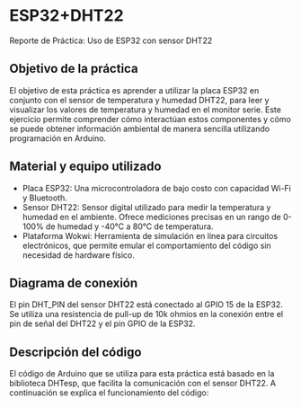 # ESP32+DHT22
Reporte de Práctica: Uso de ESP32 con sensor DHT22
## Objetivo de la práctica
El objetivo de esta práctica es aprender a utilizar la placa ESP32 en conjunto con el sensor de temperatura y humedad DHT22, para leer y visualizar los valores de temperatura y humedad en el monitor serie. Este ejercicio permite comprender cómo interactúan estos componentes y cómo se puede obtener información ambiental de manera sencilla utilizando programación en Arduino.
## Material y equipo utilizado
- Placa ESP32: Una microcontroladora de bajo costo con capacidad Wi-Fi y Bluetooth.
- Sensor DHT22: Sensor digital utilizado para medir la temperatura y humedad en el ambiente. Ofrece mediciones precisas en un rango de 0-100% de humedad y -40°C a 80°C de temperatura.
- Plataforma Wokwi: Herramienta de simulación en línea para circuitos electrónicos, que permite emular el comportamiento del código sin necesidad de hardware físico.
## Diagrama de conexión
El pin DHT_PIN del sensor DHT22 está conectado al GPIO 15 de la ESP32.
Se utiliza una resistencia de pull-up de 10k ohmios en la conexión entre el pin de señal del DHT22 y el pin GPIO de la ESP32.
## Descripción del código
El código de Arduino que se utiliza para esta práctica está basado en la biblioteca DHTesp, que facilita la comunicación con el sensor DHT22. A continuación se explica el funcionamiento del código:
